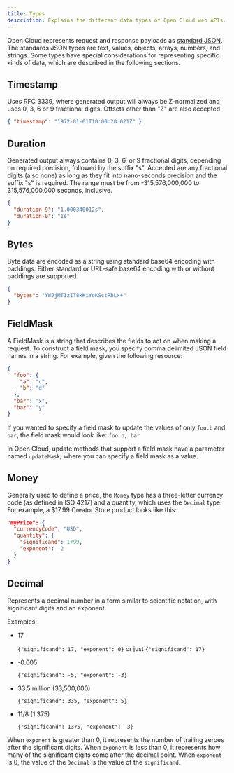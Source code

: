 ```yaml
---
title: Types
description: Explains the different data types of Open Cloud web APIs.
---
```


Open Cloud represents request and response payloads as [standard
JSON](https://www.ecma-international.org/publications-and-standards/standards/ecma-404/).
The standards JSON types are text, values, objects, arrays, numbers, and
strings. Some types have special considerations for representing specific kinds
of data, which are described in the following sections.

## Timestamp

Uses RFC 3339, where generated output will always be Z-normalized and uses 0, 3,
6 or 9 fractional digits. Offsets other than "Z" are also accepted.

```json title='Example Timestamp'
{ "timestamp": "1972-01-01T10:00:20.021Z" }
```

## Duration

Generated output always contains 0, 3, 6, or 9 fractional digits, depending on
required precision, followed by the suffix "s". Accepted are any fractional
digits (also none) as long as they fit into nano-seconds precision and the
suffix "s" is required. The range must be from -315,576,000,000 to
315,576,000,000 seconds, inclusive.

```json title='Example Durations'
{
  "duration-9": "1.000340012s",
  "duration-0": "1s"
}
```

## Bytes

Byte data are encoded as a string using standard base64 encoding with paddings.
Either standard or URL-safe base64 encoding with or without paddings are
supported.

```json title='Example Bytes'
{
  "bytes": "YWJjMTIzIT8kKiYoKSctRbLx+"
}
```

## FieldMask

A FieldMask is a string that describes the fields to act on when making a
request. To construct a field mask, you specify comma delimited JSON field names
in a string. For example, given the following resource:

```json title='Example JSON resource'
{
  "foo": {
    "a": "c",
    "b": "d"
  },
  "bar": "x",
  "baz": "y"
}
```

If you wanted to specify a field mask to update the values of only `foo.b` and
`bar`, the field mask would look like: `foo.b, bar`

In Open Cloud, update methods that support a field mask have a parameter named
`updateMask`, where you can specify a field mask as a value.

## Money

Generally used to define a price, the `Money` type has a three-letter currency code (as defined in ISO 4217) and a quantity, which uses the `Decimal` type. For example, a $17.99 Creator Store product looks like this:

```json
"myPrice": {
  "currencyCode": "USD",
  "quantity": {
    "significand": 1799,
    "exponent": -2
  }
}
```

## Decimal

Represents a decimal number in a form similar to scientific notation, with significant digits and an exponent.

Examples:

- 17

  `{"significand": 17, "exponent": 0}` or just `{"significand": 17}`

- -0.005

  `{"significand": -5, "exponent": -3}`

- 33.5 million (33,500,000)

  `{"significand": 335, "exponent": 5}`

- 11/8 (1.375)

  `{"significand": 1375, "exponent": -3}`

When `exponent` is greater than 0, it represents the number of trailing zeroes after the significant digits. When `exponent` is less than 0, it represents how many of the significant digits come after the decimal point. When `exponent` is 0, the value of the `Decimal` is the value of the `significand`.
